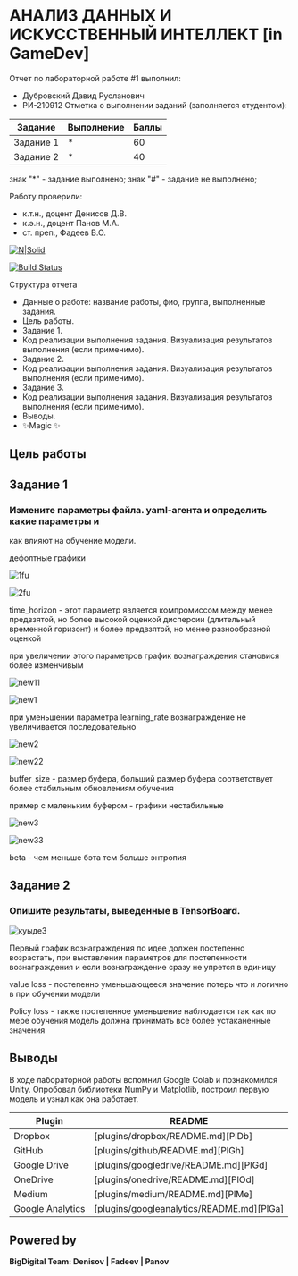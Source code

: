 # АНАЛИЗ ДАННЫХ И ИСКУССТВЕННЫЙ ИНТЕЛЛЕКТ [in GameDev]
Отчет по лабораторной работе #1 выполнил:
- Дубровский Давид Русланович
- РИ-210912
Отметка о выполнении заданий (заполняется студентом):

| Задание | Выполнение | Баллы |
| ------ | ------ | ------ |
| Задание 1 | * | 60 |
| Задание 2 | * | 40 |

знак "*" - задание выполнено; знак "#" - задание не выполнено;

Работу проверили:
- к.т.н., доцент Денисов Д.В.
- к.э.н., доцент Панов М.А.
- ст. преп., Фадеев В.О.

[![N|Solid](https://cldup.com/dTxpPi9lDf.thumb.png)](https://nodesource.com/products/nsolid)

[![Build Status](https://travis-ci.org/joemccann/dillinger.svg?branch=master)](https://travis-ci.org/joemccann/dillinger)

Структура отчета

- Данные о работе: название работы, фио, группа, выполненные задания.
- Цель работы.
- Задание 1.
- Код реализации выполнения задания. Визуализация результатов выполнения (если применимо).
- Задание 2.
- Код реализации выполнения задания. Визуализация результатов выполнения (если применимо).
- Задание 3.
- Код реализации выполнения задания. Визуализация результатов выполнения (если применимо).
- Выводы.
- ✨Magic ✨

## Цель работы


## Задание 1 
### Измените параметры файла. yaml-агента и определить какие параметры и
как влияют на обучение модели.

дефолтные графики

![1fu](https://user-images.githubusercontent.com/92369801/205155405-18465026-8cd3-4ae2-8d62-12337c2cedf4.jpg)

![2fu](https://user-images.githubusercontent.com/92369801/205155420-55f62e5b-99dc-4da6-bb04-29ab3aa21af7.jpg)

time_horizon - этот параметр является компромиссом между менее предвзятой, но более высокой оценкой дисперсии (длительный временной горизонт) и более предвзятой, но менее разнообразной оценкой

при увеличении этого параметров график вознаграждения становися более изменчивым

![new11](https://user-images.githubusercontent.com/92369801/205155335-2b3c3332-8178-4c5f-9ee5-b7d698381c12.jpg)

![new1](https://user-images.githubusercontent.com/92369801/205155224-ca370fbf-5340-4f16-924c-61d780b83860.jpg)

при уменьшении параметра learning_rate вознаграждение не увеличивается последовательно

![new2](https://user-images.githubusercontent.com/92369801/205160527-177e7f62-0fd1-4bff-ba3c-ff1a441b8279.jpg)

![new22](https://user-images.githubusercontent.com/92369801/205160560-61474859-b60b-436d-a7d3-f87b6ec9d066.jpg)

buffer_size - размер буфера, больший размер буфера соответствует более стабильным обновлениям обучения

пример с маленьким буфером - графики нестабильные

![new3](https://user-images.githubusercontent.com/92369801/205162076-9a326c80-bcc0-4863-bc17-8a1cd4c73819.jpg)

![new33](https://user-images.githubusercontent.com/92369801/205162089-9eb7ca18-4b68-414b-a677-e1f7921a0fdd.jpg)

beta - чем меньше бэта тем больше энтропия




## Задание 2
### Опишите результаты, выведенные в TensorBoard. 

![куыде3](https://user-images.githubusercontent.com/92369801/205165567-f99fd147-6b88-4f28-b4f3-aba0c2dc00fd.jpg)


Первый график вознаграждения по идее должен постепенно возрастать, при выставлении параметров для постепенности вознаграждения и если вознаграждение сразу не упрется в единицу

value loss - постепенно уменьшающееся значение потерь что и логично в при обучении модели

Policy loss - также постепенное уменьшение наблюдается так как по мере обучения модель должна принимать все более устаканенные значения

## Выводы

В ходе лабораторной работы вспомнил Google Colab и познакомился Unity. Опробовал библиотеки NumPy и Matplotlib, построил первую модель и узнал как она работает.

| Plugin | README |
| ------ | ------ |
| Dropbox | [plugins/dropbox/README.md][PlDb] |
| GitHub | [plugins/github/README.md][PlGh] |
| Google Drive | [plugins/googledrive/README.md][PlGd] |
| OneDrive | [plugins/onedrive/README.md][PlOd] |
| Medium | [plugins/medium/README.md][PlMe] |
| Google Analytics | [plugins/googleanalytics/README.md][PlGa] |

## Powered by

**BigDigital Team: Denisov | Fadeev | Panov**
